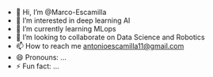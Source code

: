 - 👋 Hi, I’m @Marco-Escamilla
- 👀 I’m interested in deep learning AI
- 🌱 I’m currently learning MLops
- 💞️ I’m looking to collaborate on Data Science and Robotics
- 📫 How to reach me antonioescamilla11@gmail.com
- 😄 Pronouns: ...
- ⚡ Fun fact: ...

<!---
Marco-Escamilla/Marco-Escamilla is a ✨ special ✨ repository because its `README.md` (this file) appears on your GitHub profile.
You can click the Preview link to take a look at your changes.
--->
